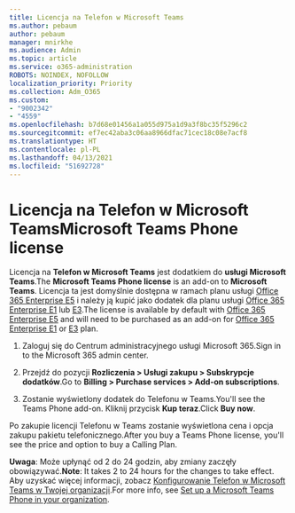 ```yaml
---
title: Licencja na Telefon w Microsoft Teams
ms.author: pebaum
author: pebaum
manager: mnirkhe
ms.audience: Admin
ms.topic: article
ms.service: o365-administration
ROBOTS: NOINDEX, NOFOLLOW
localization_priority: Priority
ms.collection: Adm_O365
ms.custom:
- "9002342"
- "4559"
ms.openlocfilehash: b7d68e01456a1a055d975a1d9a3f8bc35f5296c2
ms.sourcegitcommit: ef7ec42aba3c06aa8966dfac71cec18c08e7acf8
ms.translationtype: HT
ms.contentlocale: pl-PL
ms.lasthandoff: 04/13/2021
ms.locfileid: "51692728"
---
```

# <a name="microsoft-teams-phone-license"></a><span data-ttu-id="ffa56-102">Licencja na Telefon w Microsoft Teams</span><span class="sxs-lookup"><span data-stu-id="ffa56-102">Microsoft Teams Phone license</span></span>

<span data-ttu-id="ffa56-103">Licencja na **Telefon w Microsoft Teams** jest dodatkiem do **usługi Microsoft Teams**.</span><span class="sxs-lookup"><span data-stu-id="ffa56-103">The **Microsoft Teams Phone license** is an add-on to **Microsoft Teams**.</span></span> <span data-ttu-id="ffa56-104">Licencja ta jest domyślnie dostępna w ramach planu usługi [Office 365 Enterprise E5](https://www.microsoft.com/microsoft-365/business/office-365-enterprise-e5-business-software?rtc=1&activetab=pivot%3aoverviewtab) i należy ją kupić jako dodatek dla planu usługi [Office 365 Enterprise E1](https://products.office.com/business/office-365-enterprise-e1-business-software) lub [E3](https://products.office.com/business/office-365-enterprise-e3-business-software).</span><span class="sxs-lookup"><span data-stu-id="ffa56-104">The license is available by default with [Office 365 Enterprise E5](https://www.microsoft.com/microsoft-365/business/office-365-enterprise-e5-business-software?rtc=1&activetab=pivot%3aoverviewtab) and will need to be purchased as an add-on for [Office 365 Enterprise E1](https://products.office.com/business/office-365-enterprise-e1-business-software) or [E3](https://products.office.com/business/office-365-enterprise-e3-business-software) plan.</span></span>

1. <span data-ttu-id="ffa56-105">Zaloguj się do Centrum administracyjnego usługi Microsoft 365.</span><span class="sxs-lookup"><span data-stu-id="ffa56-105">Sign in to the Microsoft 365 admin center.</span></span>

2. <span data-ttu-id="ffa56-106">Przejdź do pozycji **Rozliczenia > Usługi zakupu > Subskrypcje dodatków**.</span><span class="sxs-lookup"><span data-stu-id="ffa56-106">Go to **Billing > Purchase services > Add-on subscriptions**.</span></span> 

3. <span data-ttu-id="ffa56-107">Zostanie wyświetlony dodatek do Telefonu w Teams.</span><span class="sxs-lookup"><span data-stu-id="ffa56-107">You'll see the Teams Phone add-on.</span></span> <span data-ttu-id="ffa56-108">Kliknij przycisk **Kup teraz**.</span><span class="sxs-lookup"><span data-stu-id="ffa56-108">Click **Buy now**.</span></span>

<span data-ttu-id="ffa56-109">Po zakupie licencji Telefonu w Teams zostanie wyświetlona cena i opcja zakupu pakietu telefonicznego.</span><span class="sxs-lookup"><span data-stu-id="ffa56-109">After you buy a Teams Phone license, you'll see the price and option to buy a Calling Plan.</span></span>

<span data-ttu-id="ffa56-110">**Uwaga**: Może upłynąć od 2 do 24 godzin, aby zmiany zaczęły obowiązywać.</span><span class="sxs-lookup"><span data-stu-id="ffa56-110">**Note**: It takes 2 to 24 hours for the changes to take effect.</span></span> <span data-ttu-id="ffa56-111">Aby uzyskać więcej informacji, zobacz [Konfigurowanie Telefon w Microsoft Teams w Twojej organizacji](https://docs.microsoft.com/MicrosoftTeams/setting-up-your-phone-system).</span><span class="sxs-lookup"><span data-stu-id="ffa56-111">For more info, see [Set up a Microsoft Teams Phone in your organization](https://docs.microsoft.com/MicrosoftTeams/setting-up-your-phone-system).</span></span> 


